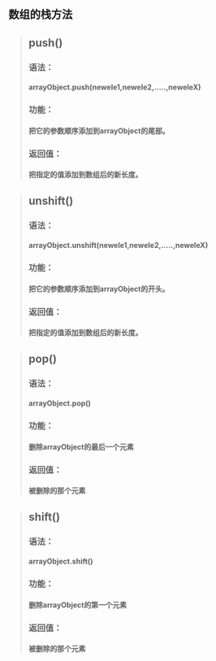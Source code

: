 ## 数组的栈方法

>## push()
>### 语法：
>#### arrayObject.push(newele1,newele2,.....,neweleX)
>### 功能：
>#### 把它的参数顺序添加到arrayObject的尾部。
>### 返回值：
>#### 把指定的值添加到数组后的新长度。

>## unshift()
>### 语法：
>#### arrayObject.unshift(newele1,newele2,.....,neweleX)
>### 功能：
>#### 把它的参数顺序添加到arrayObject的开头。
>### 返回值：
>#### 把指定的值添加到数组后的新长度。

>## pop()
>### 语法：
>#### arrayObject.pop()
>### 功能：
>#### 删除arrayObject的最后一个元素
>### 返回值：
>#### 被删除的那个元素

>## shift()
>### 语法：
>#### arrayObject.shift()
>### 功能：
>#### 删除arrayObject的第一个元素
>### 返回值：
>#### 被删除的那个元素

